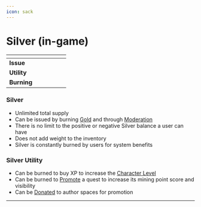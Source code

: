 ```yaml
---
icon: sack
---
```


# Silver (in-game)



<table data-header-hidden><thead><tr><th width="128"></th><th></th></tr></thead><tbody><tr><td><strong>Issue</strong></td><td></td></tr><tr><td><strong>Utility</strong></td><td></td></tr><tr><td><strong>Burning</strong></td><td></td></tr></tbody></table>

### Silver

* Unlimited total supply
* Can be issued by burning [Gold](gold-in-game.md) and through [Moderation](../moderating/majority-wins.md)
* There is no limit to the positive or negative Silver balance a user can have
* Does not add weight to the inventory
* Silver is constantly burned by users for system benefits

### Silver Utility

* Can be burned to buy XP to increase the [Character Level](../mining/character.md)
* Can be burned to [Promote](../authoring/promotion.md) a quest to increase its mining point score and visibility
* Can be [Donated](../authoring/author-spaces.md) to author spaces for promotion

***
